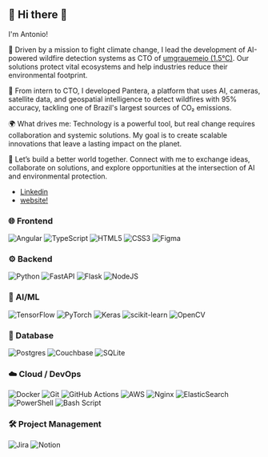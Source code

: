 ## 💫 Hi there 👋

I'm Antonio!

👋 Driven by a mission to fight climate change, I lead the development of AI-powered wildfire detection systems as CTO of [umgrauemeio (1.5°C)](https://umgrauemeio.com/). Our solutions protect vital ecosystems and help industries reduce their environmental footprint.

🌟 From intern to CTO, I developed Pantera, a platform that uses AI, cameras, satellite data, and geospatial intelligence to detect wildfires with 95% accuracy, tackling one of Brazil's largest sources of CO₂ emissions.

🌍 What drives me: Technology is a powerful tool, but real change requires collaboration and systemic solutions. My goal is to create scalable innovations that leave a lasting impact on the planet.

📢 Let’s build a better world together. Connect with me to exchange ideas, collaborate on solutions, and explore opportunities at the intersection of AI and environmental protection. 
- [Linkedin](https://www.linkedin.com/in/antonio-leblanc/)
- [website!](https://antonio-leblanc.github.io/website/)

### **🌐 Frontend**  
![Angular](https://img.shields.io/badge/angular-%23DD0031.svg?style=for-the-badge&logo=angular&logoColor=white)
![TypeScript](https://img.shields.io/badge/typescript-%23007ACC.svg?style=for-the-badge&logo=typescript&logoColor=white) 
![HTML5](https://img.shields.io/badge/html5-%23E34F26.svg?style=for-the-badge&logo=html5&logoColor=white) 
![CSS3](https://img.shields.io/badge/css3-%231572B6.svg?style=for-the-badge&logo=css3&logoColor=white)
![Figma](https://img.shields.io/badge/figma-%23F24E1E.svg?style=for-the-badge&logo=figma&logoColor=white)

### **⚙️ Backend**  
![Python](https://img.shields.io/badge/python-3670A0?style=for-the-badge&logo=python&logoColor=ffdd54) 
![FastAPI](https://img.shields.io/badge/FastAPI-005571?style=for-the-badge&logo=fastapi) 
![Flask](https://img.shields.io/badge/flask-%23000.svg?style=for-the-badge&logo=flask&logoColor=white) 
![NodeJS](https://img.shields.io/badge/node.js-6DA55F?style=for-the-badge&logo=node.js&logoColor=white) 

### **🧠 AI/ML**  
![TensorFlow](https://img.shields.io/badge/TensorFlow-%23FF6F00.svg?style=for-the-badge&logo=TensorFlow&logoColor=white) 
![PyTorch](https://img.shields.io/badge/PyTorch-%23EE4C2C.svg?style=for-the-badge&logo=PyTorch&logoColor=white) 
![Keras](https://img.shields.io/badge/Keras-%23D00000.svg?style=for-the-badge&logo=Keras&logoColor=white) 
![scikit-learn](https://img.shields.io/badge/scikit--learn-%23F7931E.svg?style=for-the-badge&logo=scikit-learn&logoColor=white)
![OpenCV](https://img.shields.io/badge/opencv-%23white.svg?style=for-the-badge&logo=opencv&logoColor=white)

### **💾 Database**  
![Postgres](https://img.shields.io/badge/postgres-%23316192.svg?style=for-the-badge&logo=postgresql&logoColor=white) 
![Couchbase](https://img.shields.io/badge/Couchbase-EA2328?style=for-the-badge&logo=couchbase&logoColor=white) 
![SQLite](https://img.shields.io/badge/sqlite-%2307405e.svg?style=for-the-badge&logo=sqlite&logoColor=white) 

### **☁️ Cloud / DevOps**  
![Docker](https://img.shields.io/badge/docker-%230db7ed.svg?style=for-the-badge&logo=docker&logoColor=white) 
![Git](https://img.shields.io/badge/git-%23F05033.svg?style=for-the-badge&logo=git&logoColor=white) 
![GitHub Actions](https://img.shields.io/badge/github%20actions-%232671E5.svg?style=for-the-badge&logo=githubactions&logoColor=white) 
![AWS](https://img.shields.io/badge/AWS-%23FF9900.svg?style=for-the-badge&logo=amazon-aws&logoColor=white) 
![Nginx](https://img.shields.io/badge/nginx-%23009639.svg?style=for-the-badge&logo=nginx&logoColor=white) 
![ElasticSearch](https://img.shields.io/badge/-ElasticSearch-005571?style=for-the-badge&logo=elasticsearch) 
![PowerShell](https://img.shields.io/badge/PowerShell-%235391FE.svg?style=for-the-badge&logo=powershell&logoColor=white)
![Bash Script](https://img.shields.io/badge/bash_script-%23121011.svg?style=for-the-badge&logo=gnu-bash&logoColor=white)

### **🛠️ Project Management**  
![Jira](https://img.shields.io/badge/jira-%230A0FFF.svg?style=for-the-badge&logo=jira&logoColor=white) 
![Notion](https://img.shields.io/badge/Notion-%23000000.svg?style=for-the-badge&logo=notion&logoColor=white) 

 <!--- [![Antonio GitHub stats](https://github-readme-stats.vercel.app/api?username=antonio-leblanc)](https://github.com/anuraghazra/github-readme-stats)

![Ashutosh's github activity graph](https://github-readme-activity-graph.vercel.app/graph?username=antonio-leblanc)
-->


